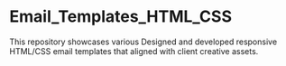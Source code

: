 # Email_Templates_HTML_CSS
This repository showcases various Designed and developed responsive HTML/CSS email templates that aligned with client creative assets.
